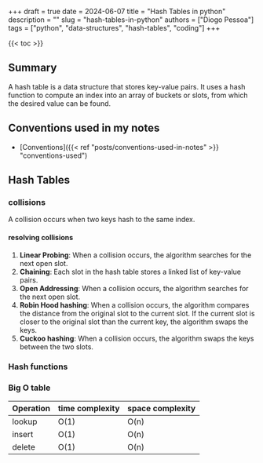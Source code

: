 +++
draft = true
date = 2024-06-07
title = "Hash Tables in python"
description = ""
slug = "hash-tables-in-python"
authors = ["Diogo Pessoa"]
tags = ["python", "data-structures", "hash-tables", "coding"]
+++

{{< toc >}}

## Summary

A hash table is a data structure that stores key-value pairs. It uses a hash function to
compute an index into an array of buckets or slots, from which the desired value can be
found.

## Conventions used in my notes

- [Conventions]({{< ref "posts/conventions-used-in-notes" >}} "conventions-used")

## Hash Tables

### collisions

A collision occurs when two keys hash to the same index.

#### resolving collisions

1. **Linear Probing**: When a collision occurs, the algorithm searches for the next open slot.
2. **Chaining**: Each slot in the hash table stores a linked list of key-value pairs.
2. **Open Addressing**: When a collision occurs, the algorithm searches for the next open slot.
3. **Robin Hood hashing**: When a collision occurs, the algorithm compares the distance from the original slot to the current slot. If the current slot is closer to the original slot than the current key, the algorithm swaps the keys.
4. **Cuckoo hashing**: When a collision occurs, the algorithm swaps the keys between the two slots.

### Hash functions

### Big O table

| Operation | time complexity | space complexity |
|-----------|-----------------|------------------|
| lookup    | O(1)            | O(n)             |
| insert    | O(1)            | O(n)             |
| delete    | O(1)            | O(n)             |



